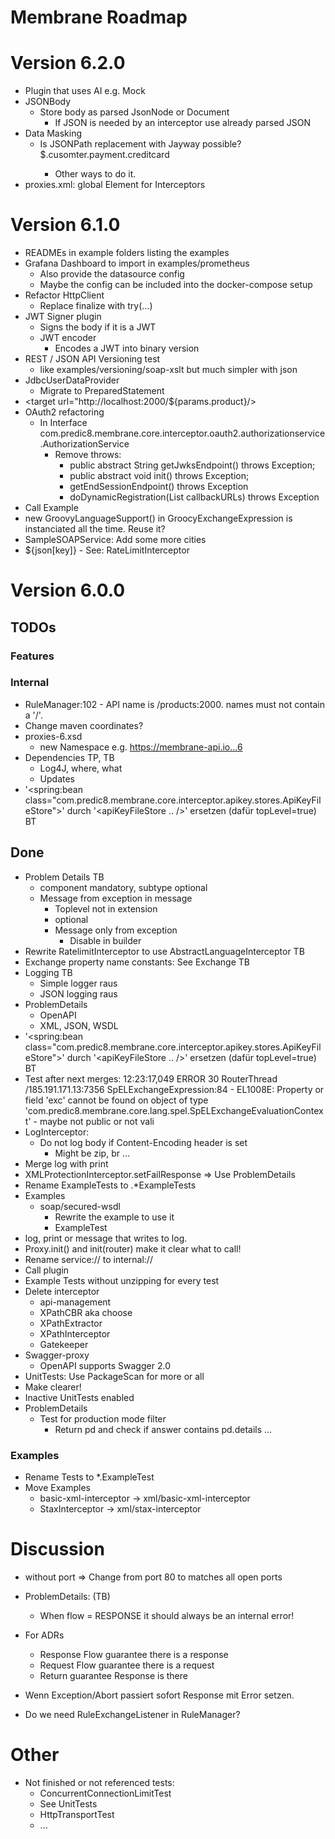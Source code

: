 # Membrane Roadmap

# Version 6.2.0

- Plugin that uses AI e.g. Mock
- JSONBody
  - Store body as parsed JsonNode or Document
    - If JSON is needed by an interceptor use already parsed JSON
- Data Masking
  - Is JSONPath replacement with Jayway possible? <mask>$.cusomter.payment.creditcard
    - Other ways to do it.
- proxies.xml: global Element for Interceptors 
    
# Version 6.1.0

- READMEs in example folders listing the examples
- Grafana Dashboard to import in examples/prometheus
  - Also provide the datasource config
  - Maybe the config can be included into the docker-compose setup
- Refactor HttpClient
  - Replace finalize with try(...)
- JWT Signer plugin
  - Signs the body if it is a JWT
  - JWT encoder
    - Encodes a JWT into binary version
- REST / JSON API Versioning test
  - like examples/versioning/soap-xslt but much simpler with json
- JdbcUserDataProvider
  - Migrate to PreparedStatement
- <target url="http://localhost:2000/${params.product}/>
- OAuth2 refactoring
  - In Interface com.predic8.membrane.core.interceptor.oauth2.authorizationservice.AuthorizationService
    - Remove throws:
      - public abstract String getJwksEndpoint() throws Exception;
      - public abstract void init() throws Exception;
      - getEndSessionEndpoint() throws Exception
      - doDynamicRegistration(List<String> callbackURLs) throws Exception
- Call Example
- new GroovyLanguageSupport() in GroocyExchangeExpression is instanciated all the time. Reuse it?
- SampleSOAPService: Add some more cities
- <apiKey/>
    <scriptXX>${json[key]}</scriptXX>
  - See: RateLimitInterceptor

# Version 6.0.0

## TODOs

  
### Features


### Internal
- RuleManager:102 - API name is /products:2000. <api> names must not contain a '/'.
- Change maven coordinates?
- proxies-6.xsd
  - new Namespace e.g. https://membrane-api.io...6
- Dependencies TP, TB
  - Log4J, where, what
  - Updates
- '<spring:bean class="com.predic8.membrane.core.interceptor.apikey.stores.ApiKeyFileStore">' 
  durch '<apiKeyFileStore .. />' ersetzen (dafür topLevel=true) BT

## Done
- Problem Details TB
  - component mandatory, subtype optional
  - Message from exception in message
    - Toplevel not in extension
    - optional
    - Message only from exception
      - Disable in builder
- Rewrite RatelimitInterceptor to use AbstractLanguageInterceptor TB
- Exchange property name constants: See Exchange TB
- Logging TB
  - Simple logger raus
  - JSON logging raus
- ProblemDetails
  - OpenAPI
  - XML, JSON, WSDL
- '<spring:bean class="com.predic8.membrane.core.interceptor.apikey.stores.ApiKeyFileStore">' 
  durch '<apiKeyFileStore .. />' ersetzen (dafür topLevel=true) BT
- Test after next merges:
  12:23:17,049 ERROR 30 RouterThread /185.191.171.13:7356 SpELExchangeExpression:84 - EL1008E: Property or field 'exc' cannot be found on object of type 'com.predic8.membrane.core.lang.spel.SpELExchangeEvaluationContext' - maybe not public or not vali
- LogInterceptor:
  - Do not log body if Content-Encoding header is set 
    - Might be zip, br ...
- Merge log with print
- XMLProtectionInterceptor.setFailResponse => Use ProblemDetails
- Rename ExampleTests to .*ExampleTests
- Examples
  - soap/secured-wsdl
    - Rewrite the example to use it
    - ExampleTest
- log, print or message that writes to log.
- Proxy.init() and init(router) make it clear what to call!
- Rename service:// to internal://
- Call plugin
- Example Tests without unzipping for every test
- Delete interceptor
  - api-management
  - XPathCBR aka choose
  - XPathExtractor
  - XPathInterceptor
  - Gatekeeper
- Swagger-proxy
  - OpenAPI supports Swagger 2.0
- UnitTests: Use PackageScan for more or all
- Make <log headerOnly="false"/> clearer!
- Inactive UnitTests enabled
- ProblemDetails
  - Test for production mode filter
    - Return pd and check if answer contains pd.details ...

### Examples
- Rename Tests to *.ExampleTest
- Move Examples
  - basic-xml-interceptor -> xml/basic-xml-interceptor
  - StaxInterceptor -> xml/stax-interceptor


# Discussion

- <api> without port => Change from port 80 to matches all open ports
- ProblemDetails: (TB)
  - When flow = RESPONSE it should always be an internal error!
- For ADRs
  - Response Flow guarantee there is a response 
  - Request Flow guarantee there is a request
  - Return guarantee Response is there

- Wenn Exception/Abort passiert sofort Response mit Error setzen.
- Do we need RuleExchangeListener in RuleManager?

# Other

- Not finished or not referenced tests:
  - ConcurrentConnectionLimitTest
  - See UnitTests
  - HttpTransportTest
  - ...